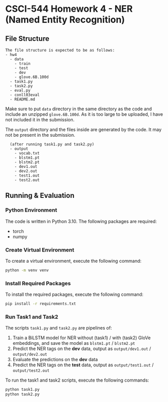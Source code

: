 # CSCI-544 Homework 4 - NER (Named Entity Recognition)

## File Structure
```
The file structure is expected to be as follows:
- hw4
  - data
    - train
    - test
    - dev
    - glove.6B.100d
  - task1.py
  - task2.py
  - eval.py
  - conll03eval
  - README.md
```
Make sure to put `data` directory in the same directory as the code and include an unzipped `glove.6B.100d`. As it is too large to be uploaded, I have not included it in the submission.

The `output` directory and the files inside are generated by the code. It may not be present in the submission.
```
  (after running task1.py and task2.py)
  - output
    - vocab.txt
    - blstm1.pt
    - blstm2.pt
    - dev1.out
    - dev2.out
    - test1.out
    - test2.out
```
## Running & Evaluation
### Python Environment
The code is written in Python 3.10. The following packages are required:
- torch
- numpy
### Create Virtual Environment
To create a virtual environment, execute the following command:
```bash
python -m venv venv
```
### Install Required Packages
To install the required packages, execute the following command:
```bash
pip install -r requirements.txt
```
### Run Task1 and Task2
The scripts `task1.py` and `task2.py` are pipelines of:
1. Train a BiLSTM model for NER without (task1) / with (task2) GloVe embeddings, and save the model as `blstm1.pt` / `blstm2.pt`
2. Predict the NER tags on the **dev** data, output as `output/dev1.out` / `output/dev2.out`
3. Evaluate the predictions on the **dev** data
4. Predict the NER tags on the **test** data, output as `output/test1.out` / `output/test2.out`

To run the task1 and task2 scripts, execute the following commands:
```bash
python task1.py
python task2.py
```

